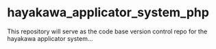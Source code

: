 # hayakawa_applicator_system_php
This repository will serve as the code base version control repo for the hayakawa applicator system...
